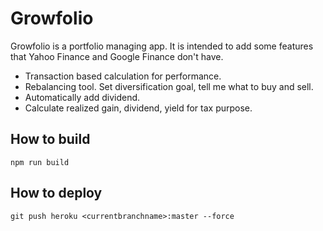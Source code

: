 Growfolio
======
Growfolio is a portfolio managing app.
It is intended to add some features that Yahoo Finance and Google Finance don't have.
* Transaction based calculation for performance.
* Rebalancing tool. Set diversification goal, tell me what to buy and sell.
* Automatically add dividend.
* Calculate realized gain, dividend, yield for tax purpose.

## How to build
`npm run build`
## How to deploy
`git push heroku <currentbranchname>:master --force`
